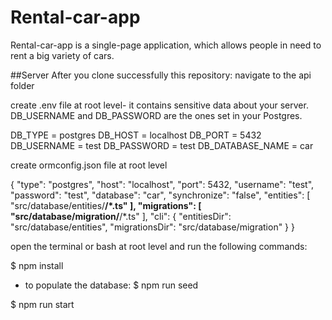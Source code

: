 # Rental-car-app
Rental-car-app is a single-page application, which allows people in need to rent a big variety of cars.

##Server
 After you clone successfully this repository:
 navigate to the api folder

 create .env file at root level- it contains sensitive data about your server. DB_USERNAME and DB_PASSWORD are  the ones set in your Postgres.

 DB_TYPE = postgres
 DB_HOST = localhost
 DB_PORT = 5432
 DB_USERNAME = test
 DB_PASSWORD = test
 DB_DATABASE_NAME = car

 create ormconfig.json file at root level

 {
    "type": "postgres",
    "host": "localhost",
    "port": 5432,
    "username": "test",
    "password": "test",
    "database": "car",
    "synchronize": "false",
    "entities": [
        "src/database/entities/**/*.ts"
    ],
    "migrations": [
        "src/database/migration/**/*.ts"
    ],
    "cli": {
        "entitiesDir": "src/database/entities",
        "migrationsDir": "src/database/migration"
    }
}

 open the terminal or bash at root level and run the following commands:
 
 $ npm install

 - to populate the database:
 $ npm run seed

 $ npm run start

